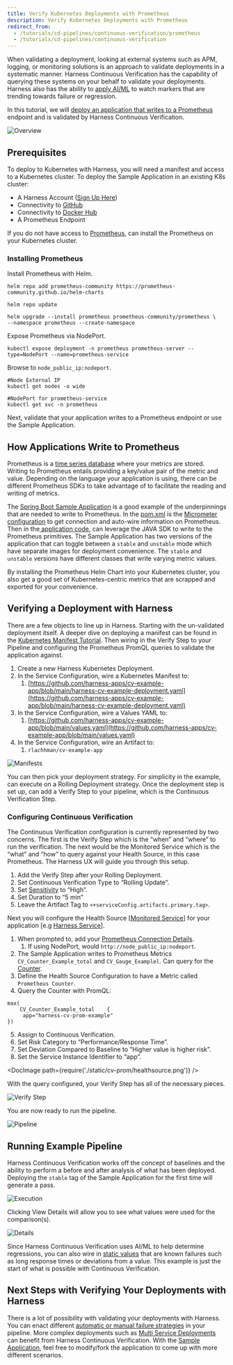 ```yaml
---
title: Verify Kubernetes Deployments with Prometheus
description: Verify Kubernetes Deployments with Prometheus
redirect_from:
  - /tutorials/cd-pipelines/continuous-verification/prometheus
  - /tutorials/cd-pipelines/continuous-verification
---
```


<CTABanner
  buttonText="Learn More"
  title="Continue your learning journey."
  tagline="Take a Continuous Delivery & GitOps Certification today!"
  link="/certifications/continuous-delivery"
  closable={true}
  target="_self"
/>

When validating a deployment, looking at external systems such as APM, logging, or monitoring solutions is an approach to validate deployments in a systematic manner. Harness Continuous Verification has the capability of querying these systems on your behalf to validate your deployments. Harness also has the ability to [apply AI/ML](/docs/continuous-delivery/verify/cv-concepts/machine-learning) to watch markers that are trending towards failure or regression.

In this tutorial, we will [deploy an application that writes to a Prometheus](https://github.com/harness-apps/cv-example-app) endpoint and is validated by Harness Continuous Verification.

![Overview](./static/cv-prom/cv-overview.png)

## Prerequisites

To deploy to Kubernetes with Harness, you will need a manifest and access to a Kubernetes cluster. To deploy the Sample Application in an existing K8s cluster:

- A Harness Account ([Sign Up Here](https://app.harness.io/auth/#/signup/?module=cd&?utm_source=website&utm_medium=harness-developer-hub&utm_campaign=cd-plg&utm_content=get-started))
- Connectivity to [GitHub](/docs/platform/connectors/code-repositories/ref-source-repo-provider/git-hub-connector-settings-reference)
- Connectivity to [Docker Hub](/docs/platform/connectors/artifact-repositories/connect-to-harness-container-image-registry-using-docker-connector/)
- A Prometheus Endpoint

If you do not have access to [Prometheus](https://prometheus.io/), can install the Prometheus on your Kubernetes cluster.

### Installing Prometheus

Install Prometheus with Helm.

```
helm repo add prometheus-community https://prometheus-community.github.io/helm-charts

helm repo update

helm upgrade --install prometheus prometheus-community/prometheus \
--namespace prometheus --create-namespace
```

Expose Prometheus via NodePort.

```
kubectl expose deployment -n prometheus prometheus-server --type=NodePort --name=prometheus-service
```

Browse to `node_public_ip:nodeport`.

```
#Node External IP
kubectl get nodes -o wide

#NodePort for prometheus-service
kubectl get svc -n prometheus
```

Next, validate that your application writes to a Prometheus endpoint or use the Sample Application.

## How Applications Write to Prometheus

Prometheus is a [time series database](https://prometheus.io/docs/concepts/data_model/) where your metrics are stored. Writing to Prometheus entails providing a key/value pair of the metric and value. Depending on the language your application is using, there can be different Prometheus SDKs to take advantage of to facilitate the reading and writing of metrics.

The [Spring Boot Sample Application](https://github.com/harness-apps/cv-example-app) is a good example of the underpinnings that are needed to write to Prometheus. In the [pom.xml](https://github.com/harness-apps/cv-example-app/blob/main/pom.xml) is the [Micrometer configuration](https://micrometer.io/docs/registry/prometheus) to get connection and auto-wire information on Prometheus. Then in the[ application code](https://github.com/harness-apps/cv-example-app/blob/main/src/main/java/io/harness/cv/example/app/GenerateStableMetrics.java), can leverage the JAVA SDK to write to the Prometheus primitives. The Sample Application has two versions of the application that can toggle between a `stable` and `unstable` mode which have separate images for deployment convenience. The `stable` and `unstable` versions have different classes that write varying metric values.

By installing the Prometheus Helm Chart into your Kubernetes cluster, you also get a good set of Kubernetes-centric metrics that are scrapped and exported for your convenience.

## Verifying a Deployment with Harness

There are a few objects to line up in Harness. Starting with the un-validated deployment itself. A deeper dive on deploying a manifest can be found in the [Kubernetes Manifest Tutorial](/docs/continuous-delivery/get-started/cd-tutorials/manifest). Then wiring in the Verify Step to your Pipeline and configuring the Prometheus PromQL queries to validate the application against.

1. Create a new Harness Kubernetes Deployment.
2. In the Service Configuration, wire a Kubernetes Manifest to:
   1. [https://github.com/harness-apps/cv-example-app/blob/main/harness-cv-example-deployment.yaml](https://github.com/harness-apps/cv-example-app/blob/main/harness-cv-example-deployment.yaml)
3. In the Service Configuration, wire a Values YAML to:
   1. [https://github.com/harness-apps/cv-example-app/blob/main/values.yaml](https://github.com/harness-apps/cv-example-app/blob/main/values.yaml)
4. In the Service Configuration, wire an Artifact to:
   1. `rlachhman/cv-example-app`

![Manifests](./static/cv-prom/manifests.png)

You can then pick your deployment strategy. For simplicity in the example, can execute on a Rolling Deployment strategy. Once the deployment step is set up, can add a Verify Step to your pipeline, which is the Continuous Verification Step.

### Configuring Continuous Verification

The Continuous Verification configuration is currently represented by two concerns. The first is the Verify Step which is the “when” and “where” to run the verification. The next would be the Monitored Service which is the “what” and “how” to query against your Health Source, in this case Prometheus. The Harness UX will guide you through this setup.

1. Add the Verify Step after your Rolling Deployment.
2. Set Continuous Verification Type to “Rolling Update”.
3. Set [Sensitivity](/docs/continuous-delivery/verify/cv-concepts/machine-learning#sensitivity) to “High”.
4. Set Duration to “5 min”
5. Leave the Artifact Tag to `<+serviceConfig.artifacts.primary.tag>`.

Next you will configure the Health Source [[Monitored Service](/docs/service-reliability-management/monitored-service/create-monitored-service/)] for your application [e.g [Harness Service](/docs/get-started/key-concepts#services)].

1. When prompted to, add your [Prometheus Connection Details](/docs/platform/connectors/monitoring-and-logging-systems/connect-to-monitoring-and-logging-systems#step-add-prometheus).
   1. If using NodePort, would `http://node_public_ip:nodeport`.
2. The Sample Application writes to Prometheus Metrics `CV_Counter_Example_total` and `CV_Gauge_Examplel`. Can query for the [Counter](https://prometheus.io/docs/concepts/metric_types/#counter).
3. Define the Health Source Configuration to have a Metric called `Prometheus Counter`.
4. Query the Counter with PromQL:

```
max(
    CV_Counter_Example_total    {
   	 app="harness-cv-prom-example"
})
```

5. Assign to Continuous Verification.
6. Set Risk Category to “Performance/Response Time”.
7. Set Deviation Compared to Baseline to “Higher value is higher risk”.
8. Set the Service Instance Identifier to “app”.

<DocImage path={require('./static/cv-prom/healthsource.png')} />

With the query configured, your Verify Step has all of the necessary pieces.

![Verify Step](./static/cv-prom/verifystep.png)

You are now ready to run the pipeline.

![Pipeline](./static/cv-prom/pipeline.png)

## Running Example Pipeline

Harness Continuous Verification works off the concept of baselines and the ability to perform a before and after analysis of what has been deployed. Deploying the `stable` tag of the Sample Application for the first time will generate a pass.

![Execution](./static/cv-prom/execution.png)

Clicking View Details will allow you to see what values were used for the comparison(s).

![Details](./static/cv-prom/details.png)

Since Harness Continuous Verification uses AI/ML to help determine regressions, you can also wire in [static values](/docs/continuous-delivery/verify/cv-concepts/machine-learning/#plain-threshold-based-verification) that are known failures such as long response times or deviations from a value. This example is just the start of what is possible with Continuous Verification.

## Next Steps with Verifying Your Deployments with Harness

There is a lot of possibility with validating your deployments with Harness. You can enact different [automatic or manual failure strategies](/docs/platform/pipelines/w_pipeline-steps-reference/step-failure-strategy-settings/#failure-strategy-settings) in your pipeline. More complex deployments such as [Multi Service Deployments](https://developer.harness.io/kb/continuous-delivery/articles/cv-multi-service) can benefit from Harness Continuous Verification. With the [Sample Application](https://github.com/harness-apps/cv-example-app#modifying-application), feel free to modify/fork the application to come up with more different scenarios.
